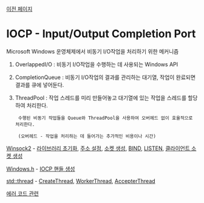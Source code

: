 [이전 페이지](https://github.com/kksoo0131/Study)
# IOCP - Input/Output Completion Port

  Microsoft Windows 운영체제에서 비동기 I/O작업을 처리하기 위한 메커니즘
  

1. OverlappedI/O : 비동기 I/O작업을 수행하는 데 사용되는 Windows API

2. CompletionQueue : 비동기 I/O작업의 결과를 관리하는 대기열, 작업이 완료되면 결과를 큐에 넣어둔다.

3. ThreadPool : 작업 스레드를 미리 만들어놓고 대기열에 있는 작업을 스레드를 할당하여 처리한다.

        수행된 비동기 작업들을 Queue와 ThreadPool을 사용하여 오버헤드 없이 효율적으로 처리한다.
        
        (오버헤드 - 작업을 처리하는 데 들어가는 추가적인 비용이나 시간)
	

[Winsock2](https://github.com/kksoo0131/Study/tree/main/IOCP/Winsock) - [라이브러리 초기화](https://github.com/kksoo0131/Study/blob/main/IOCP/Winsock/%EB%9D%BC%EC%9D%B4%EB%B8%8C%EB%9F%AC%EB%A6%AC%20%EC%B4%88%EA%B8%B0%ED%99%94.cpp), [주소 설정](https://github.com/kksoo0131/Study/blob/main/IOCP/Winsock/%EC%A3%BC%EC%86%8C%20%EC%84%A4%EC%A0%95.cpp), [소켓 생성](https://github.com/kksoo0131/Study/blob/main/IOCP/Winsock/%EC%86%8C%EC%BC%93%20%EC%83%9D%EC%84%B1.cpp), [BIND](https://github.com/kksoo0131/Study/blob/main/IOCP/Winsock/BIND.cpp), [LISTEN](https://github.com/kksoo0131/Study/blob/main/IOCP/Winsock/LISTESN.cpp), 
[클라이언트 소켓 생성](https://github.com/kksoo0131/Study/blob/main/IOCP/Winsock/%ED%81%B4%EB%9D%BC%EC%9D%B4%EC%96%B8%ED%8A%B8%20%EC%86%8C%EC%BC%93%20%EC%83%9D%EC%84%B1.cpp)












[Windows.h](https://github.com/kksoo0131/Study/blob/main/IOCP/Windows.md) - [IOCP 핸들 생성](https://github.com/kksoo0131/Study/blob/main/IOCP/Windows/IOCP%20%ED%95%B8%EB%93%A4%20%EC%83%9D%EC%84%B1.cpp)

[std::thread](https://github.com/kksoo0131/Study/blob/main/IOCP/std::thread.md) - [CreateThread](https://github.com/kksoo0131/Study/blob/main/IOCP/std::thread/%EC%9B%8C%EC%BB%A4%20%EC%8A%A4%EB%A0%88%EB%93%9C%20%EC%83%9D%EC%84%B1.cpp), [WorkerThread](https://github.com/kksoo0131/Study/blob/main/IOCP/std::thread/%EC%9B%8C%EC%BB%A4%20%EC%8A%A4%EB%A0%88%EB%93%9C.cpp), [AccepterThread](https://github.com/kksoo0131/Study/blob/main/IOCP/std::thread/AccpterThread.cpp)




      
[에러 코드 관련](https://github.com/kksoo0131/Study/blob/main/IOCP/Error.md)
